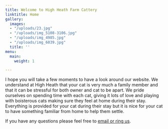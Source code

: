 ```yaml
---
title: Welcome to High Heath Farm Cattery
linktitle: Home
gallery:
  images:
  - "/uploads/23.jpg"
  - "/uploads/img_5108-3106.jpg"
  - "/uploads/img_4985.jpg"
  - "/uploads/img_6039.jpg"
  title: ''
menu:
  main:
    weight: 1

---
```

I hope you will take a few moments to
have a look around our website. We understand at High Heath that your cat is
very much a family member and that it can be stressful for both owner and cat to
be apart. We pride ourselves on spending time with each cat, giving it lots of
love and playing with boisterous cats making sure they feel at home during their
stay. Everything is provided for your cat during their stay but it is nice for
your cat to have something familiar from home to help them settle.

If you have any questions please feel free to [email or ring us](/contact-us/).
